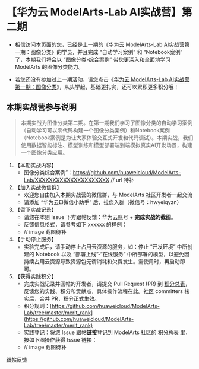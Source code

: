# 【华为云 ModelArts-Lab AI实战营】第二期

- 相信访问本页面的您，已经是上一期的《华为云 ModelArts-Lab AI实战营第一期：图像分类》的学员，并且完成 “自动学习案例” 和 “Notebook案例” 了，本期我们将会以 “图像分类-综合案例” 带您更深入和全面地学习 ModelArts 的图像分类能力。

- 若您还没有参加过上一期活动，请您点击《[华为云 ModelArts-Lab AI实战营第一期：图像分类](https://github.com/huaweicloud/ModelArts-Lab/issues/49)》，从头学起，基础更扎实，还可以累积更多积分哦！

## 本期实战营参与说明

> 本期实战为图像分类第二期。在第一期我们学习了图像分类的自动学习案例（自动学习可以零代码构建一个图像分类案例）和Notebook案例（Notebook案例是为让大家体验交互式开发和代码调试）。本期实战，我们使用数据智能标注、模型训练和模型部署端到端模拟真实AI开发场景，构建一个图像分类应用。

1. 【本期实战内容】
	- 图像分类综合案例”：https://github.com/huaweicloud/ModelArts-Lab/XXXXXXXXXXXXXXXXXXXXX // url 待补
2. 【加入实战微信群】
	- 欢迎您自由加入本期实战营的微信群，与 ModelArts 社区开发者一起交流
	- 请添加 “华为云EI微信小助手” 后，拉您入群（微信号：hwyeiqyzn）
3. 【留下实战记录】
	- 请您在本则 Issue 下方跟帖反馈：华为云账号 + <b>完成实战的截图</b>。
	- 反馈信息格式，请参考如下 xxxxxx 的样例：
	- // image 截图待补
4. 【手动停止服务】
	- 实验完成后，请手动停止占用云资源的服务，如：停止 “开发环境” 中所创建的 Notebook 以及 “部署上线”-“在线服务” 中所部署的模型，以避免因持续占用云资源导致资源包无谓消耗和欠费发生。需使用时，再启动即可。
5. 【获得实践积分】
	- 完成实战记录并回帖的开发者，请提交 Pull Request (PR) 到 [积分总表](https://github.com/huaweicloud/ModelArts-Lab/blob/master/merit_rank/all_ranking.md)，反馈您的实践、积分和贡献点，具体操作流程在此。社区 committers 核实后，合并 PR，积分正式生效。
	- 积分规则：[https://github.com/huaweicloud/ModelArts-Lab/tree/master/merit_rank](https://github.com/huaweicloud/ModelArts-Lab/tree/master/merit_rank)
	- 实践登记：将您 Issue 跟帖<b>链接</b>登记到 ModelArts 社区的 [积分总表](https://github.com/huaweicloud/ModelArts-Lab/blob/master/merit_rank/all_ranking.md) 里，按如下图操作获得 Issue 链接：
	- // image 截图待补


[跟帖反馈](https://github.com/huaweicloud/ModelArts-Lab/issues/49#new_comment_field)
